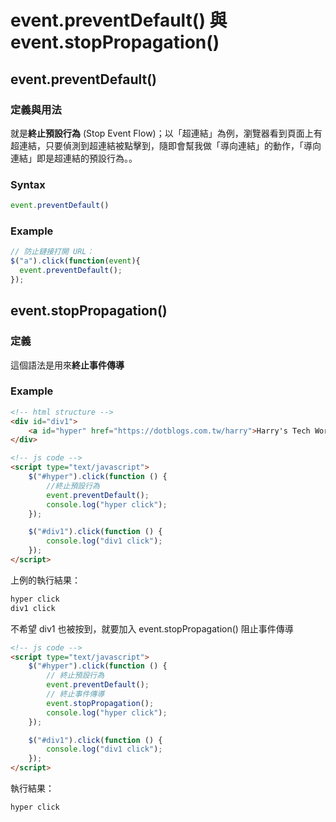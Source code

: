 # event.preventDefault() 與 event.stopPropagation()

## event.preventDefault()

### 定義與用法

就是**終止預設行為** (Stop Event Flow)；以「超連結」為例，瀏覽器看到頁面上有超連結，只要偵測到超連結被點擊到，隨即會幫我做「導向連結」的動作，「導向連結」即是超連結的預設行為。。

### Syntax

```javascript
event.preventDefault()
```

### Example

```javascript
// 防止鏈接打開 URL：
$("a").click(function(event){
  event.preventDefault();
});
```
## event.stopPropagation()

### 定義

這個語法是用來**終止事件傳導**

### Example

```html
<!-- html structure -->
<div id="div1">
    <a id="hyper" href="https://dotblogs.com.tw/harry">Harry's Tech World</a>
</div>

<!-- js code -->
<script type="text/javascript">
    $("#hyper").click(function () {
        //終止預設行為
        event.preventDefault();
        console.log("hyper click");
    });

    $("#div1").click(function () {
        console.log("div1 click");
    });
</script>
```

上例的執行結果：

```cmd
hyper click
div1 click
```

不希望 div1 也被按到，就要加入 event.stopPropagation() 阻止事件傳導

```html
<!-- js code -->
<script type="text/javascript">
    $("#hyper").click(function () {
        // 終止預設行為
        event.preventDefault();
        // 終止事件傳導
        event.stopPropagation();
        console.log("hyper click");
    });

    $("#div1").click(function () {
        console.log("div1 click");
    });
</script>
```

執行結果：

```cmd
hyper click
```